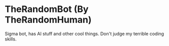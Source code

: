 # TheRandomBot (By TheRandomHuman)
Sigma bot, has AI stuff and other cool things. Don't judge my terrible coding skills.
